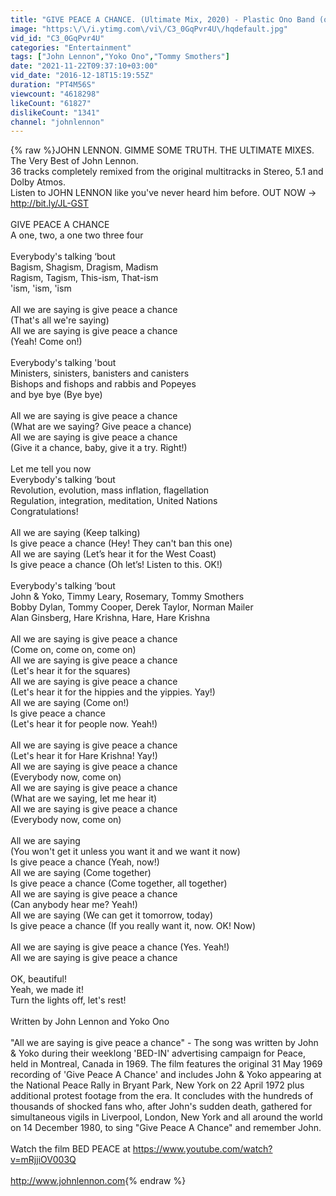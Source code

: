 ```yaml
---
title: "GIVE PEACE A CHANCE. (Ultimate Mix, 2020) - Plastic Ono Band (official music video HD)"
image: "https:\/\/i.ytimg.com\/vi\/C3_0GqPvr4U\/hqdefault.jpg"
vid_id: "C3_0GqPvr4U"
categories: "Entertainment"
tags: ["John Lennon","Yoko Ono","Tommy Smothers"]
date: "2021-11-22T09:37:10+03:00"
vid_date: "2016-12-18T15:19:55Z"
duration: "PT4M56S"
viewcount: "4618298"
likeCount: "61827"
dislikeCount: "1341"
channel: "johnlennon"
---
```

{% raw %}JOHN LENNON. GIMME SOME TRUTH. THE ULTIMATE MIXES. The Very Best of John Lennon.<br />36 tracks completely remixed from the original multitracks in Stereo, 5.1 and Dolby Atmos.<br />Listen to JOHN LENNON like you've never heard him before. OUT NOW → <a rel="nofollow" target="blank" href="http://bit.ly/JL-GST">http://bit.ly/JL-GST</a><br /><br />GIVE PEACE A CHANCE<br />A one, two, a one two three four<br /><br />Everybody's talking ‘bout<br />Bagism, Shagism, Dragism, Madism<br />Ragism, Tagism, This-ism, That-ism<br />'ism, 'ism, 'ism<br /><br />All we are saying is give peace a chance<br />(That's all we're saying)<br />All we are saying is give peace a chance<br />(Yeah! Come on!)<br /><br />Everybody's talking 'bout <br />Ministers, sinisters, banisters and canisters<br />Bishops and fishops and rabbis and Popeyes <br />and bye bye (Bye bye)<br /><br />All we are saying is give peace a chance<br />(What are we saying? Give peace a chance)<br />All we are saying is give peace a chance<br />(Give it a chance, baby, give it a try. Right!)<br /><br />Let me tell you now<br />Everybody's talking ‘bout <br />Revolution, evolution, mass inflation, flagellation<br />Regulation, integration, meditation, United Nations<br />Congratulations! <br /><br />All we are saying (Keep talking) <br />Is give peace a chance (Hey! They can't ban this one)<br />All we are saying (Let’s hear it for the West Coast) <br />Is give peace a chance (Oh let’s! Listen to this. OK!) <br /><br />Everybody's talking ‘bout <br />John &amp; Yoko, Timmy Leary, Rosemary, Tommy Smothers<br />Bobby Dylan, Tommy Cooper, Derek Taylor, Norman Mailer<br />Alan Ginsberg, Hare Krishna, Hare, Hare Krishna<br /><br />All we are saying is give peace a chance<br />(Come on, come on, come on)<br />All we are saying is give peace a chance<br />(Let's hear it for the squares)<br />All we are saying is give peace a chance<br />(Let's hear it for the hippies and the yippies. Yay!)<br />All we are saying (Come on!) <br />Is give peace a chance<br />(Let's hear it for people now. Yeah!)<br /><br />All we are saying is give peace a chance<br />(Let's hear it for Hare Krishna! Yay!)<br />All we are saying is give peace a chance<br />(Everybody now, come on)<br />All we are saying is give peace a chance<br />(What are we saying, let me hear it)<br />All we are saying is give peace a chance<br />(Everybody now, come on)<br /><br />All we are saying <br />(You won't get it unless you want it and we want it now)<br />Is give peace a chance (Yeah, now!)<br />All we are saying (Come together)<br />Is give peace a chance (Come together, all together)<br />All we are saying is give peace a chance <br />(Can anybody hear me? Yeah!)<br />All we are saying (We can get it tomorrow, today) <br />Is give peace a chance (If you really want it, now. OK! Now)<br /><br />All we are saying is give peace a chance (Yes. Yeah!)<br />All we are saying is give peace a chance <br /><br />OK, beautiful! <br />Yeah, we made it! <br />Turn the lights off, let's rest!<br /><br />Written by John Lennon and Yoko Ono<br /><br />&quot;All we are saying is give peace a chance&quot; - The song was written by John &amp; Yoko during their weeklong 'BED-IN' advertising campaign for Peace, held in Montreal, Canada in 1969. The film features the original 31 May 1969 recording of 'Give Peace A Chance' and includes John &amp; Yoko appearing at the National Peace Rally in Bryant Park, New York on 22 April 1972 plus additional protest footage from the era. It concludes with the hundreds of thousands of shocked fans who, after John's sudden death, gathered for simultaneous vigils in Liverpool, London, New York and all around the world on 14 December 1980, to sing &quot;Give Peace A Chance&quot; and remember John.<br /><br />Watch the film BED PEACE at <a rel="nofollow" target="blank" href="https://www.youtube.com/watch?v=mRjjiOV003Q">https://www.youtube.com/watch?v=mRjjiOV003Q</a><br /><br /><a rel="nofollow" target="blank" href="http://www.johnlennon.com">http://www.johnlennon.com</a>{% endraw %}
